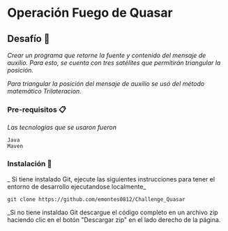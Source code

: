 # Operación Fuego de Quasar

## Desafío 📄


_Crear un programa que retorne la fuente y contenido del mensaje de auxilio. Para esto, se cuenta con tres satélites que permitirán triangular la posición._

_Para triangular la posición del mensaje de auxilio se usó del método matemático Trilateracion._

### Pre-requisitos 📋

_Las tecnologias que se usaron fueron_

```
Java
Maven
```

### Instalación 🔧

_ Si tiene instalado Git, ejecute las siguientes instrucciones para tener el entorno de desarrollo ejecutandose localmente_


```
git clone https://github.com/emontes0812/Challenge_Quasar
```

_Si no tiene instaldao Git descargue el código completo en un archivo zip haciendo clic en el botón "Descargar zip" en el lado derecho de la página.
